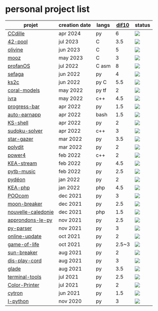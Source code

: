 # personal project list

| projet                                                                           | creation date | langs | [dif10](http://pf4.ddns.net/dif10) | status											|
|---------------------------------------------------------------------------------------|----------|-------|-------|--------------------------------------------------------------------------------|
| [CCdille](https://github.com/elydre/CCdille)											| apr 2024 | py	   | 6     | ![](https://img.shields.io/static/v1?label=&message=in%20progress&color=blue)	|
| [42-pool](https://github.com/elydre/42-pool)                                          | jul 2023 | C     | 3.5   | ![](https://img.shields.io/static/v1?label=&message=finished&color=darkgreen)  |
| [olivine](https://github.com/elydre/profanOS/blob/main/zapps/fatpath/olivine.c)       | jun 2023 | C     | 5     | ![](https://img.shields.io/static/v1?label=&message=finished&color=darkgreen)  |
| [mooz](https://github.com/elydre/mooz)                                                | may 2023 | C     | 3     | ![](https://img.shields.io/static/v1?label=&message=finished&color=darkgreen)  |
| [profanOS](https://github.com/elydre/profanOS)                                        | jul 2022 | C asm | 8     | ![](https://img.shields.io/static/v1?label=&message=in%20progress&color=blue)	|
| [sefaga](https://github.com/elydre/sefaga)                                            | jun 2022 | py    | 4     | ![](https://img.shields.io/static/v1?label=&message=finished&color=darkgreen)  |
| [ks2c](https://github.com/elydre/ks2cpp)                                              | jun 2022 | py C  | 5.5   | ![](https://img.shields.io/static/v1?label=&message=finished&color=darkgreen)  |
| [coral-models](https://github.com/elydre/coral-tflite-models)                         | may 2022 | py tf | 2     | ![](https://img.shields.io/static/v1?label=&message=finished&color=darkgreen)  |
| [ivra](https://github.com/elydre/ivra)                                                | may 2022 | c++   | 4.5   | ![](https://img.shields.io/static/v1?label=&message=finished&color=darkgreen)  |
| [progress-bar](https://github.com/elydre/progress-bar)                                | apr 2022 | py    | 1.5   | ![](https://img.shields.io/static/v1?label=&message=finished&color=darkgreen)  |
| [auto-earnapp](https://github.com/elydre/elydre/blob/main/earnapp/new_earnapp.sh)     | apr 2022 | bash  | 1.5   | ![](https://img.shields.io/static/v1?label=&message=finished&color=darkgreen)  |
| [KS-shell](https://github.com/elydre/KS-shell)                                        | apr 2022 | py    | 2     | ![](https://img.shields.io/static/v1?label=&message=finished&color=darkgreen)  |
| [sudoku-solver](https://github.com/elydre/elydre/blob/main/c%2B%2B/projet/sudoku.cpp) | apr 2022 | c++   | 3     | ![](https://img.shields.io/static/v1?label=&message=finished&color=darkgreen)  |
| [star-gazer](https://github.com/elydre/star-gazer)                                    | mar 2022 | py    | 3.5   | ![](https://img.shields.io/static/v1?label=&message=finished&color=darkgreen)  |
| [polydit](https://github.com/elydre/polydit)                                          | mar 2022 | py    | 2     | ![](https://img.shields.io/static/v1?label=&message=finished&color=darkgreen)  |
| [power4](https://github.com/elydre/power4)                                            | feb 2022 | c++   | 2     | ![](https://img.shields.io/static/v1?label=&message=finished&color=darkgreen)  |
| [KEA-stream](https://github.com/KEA-corp/KEA-stream)                                  | feb 2022 | py    | 4.5   | ![](https://img.shields.io/static/v1?label=&message=finished&color=darkgreen)  |
| [pytb-music](https://github.com/elydre/pytb-music)                                    | feb 2022 | py    | 2.5   | ![](https://img.shields.io/static/v1?label=&message=finished&color=darkgreen)  |
| [pydéon](https://github.com/elydre/elydre/tree/main/pydéon)                           | jan 2022 | py    | 2     | ![](https://img.shields.io/static/v1?label=&message=finished&color=darkgreen)  |
| [KEA-php](https://github.com/KEA-corp/KEA-php)                                        | jan 2022 | php   | 4.5   | ![](https://img.shields.io/static/v1?label=&message=finished&color=darkgreen)  |
| [POOcom](https://github.com/elydre/POOcom)                                            | dec 2021 | py    | 3     | ![](https://img.shields.io/static/v1?label=&message=finished&color=darkgreen)  |
| [moon-breaker](https://github.com/elydre/sun-breaker/tree/main/moon-breaker)          | dec 2021 | py    | 2.5   | ![](https://img.shields.io/static/v1?label=&message=finished&color=darkgreen)  |
| [nouvelle-caledonie](https://github.com/elydre/elydre/tree/main/nouvelle-caledonie)   | dec 2021 | php   | 1.5   | ![](https://img.shields.io/static/v1?label=&message=finished&color=darkgreen)  |
| [approndons-le-py](https://github.com/elydre/approndons-le-python)                    | nov 2021 | py    | 2.5   | ![](https://img.shields.io/static/v1?label=&message=stopped&color=red)         |
| [py-parser](https://github.com/elydre/elydre/tree/main/py-parser)                     | nov 2021 | py    | 3     | ![](https://img.shields.io/static/v1?label=&message=stopped&color=red)         |
| [online-update](https://github.com/elydre/online-update)                              | oct 2021 | py    | 2     | ![](https://img.shields.io/static/v1?label=&message=finished&color=darkgreen)  |
| [game-of-life](https://github.com/passemblage/jeu-de-la-vie)                          | oct 2021 | py    | 2.5~3 | ![](https://img.shields.io/static/v1?label=&message=finished&color=darkgreen)  |
| [sun-breaker](https://github.com/elydre/sun-breaker/tree/main/sun-breaker)            | aug 2021 | py    | 2     | ![](https://img.shields.io/static/v1?label=&message=finished&color=darkgreen)  |
| [dis-play-cord](https://github.com/elydre/elydre/tree/main/projet/display)            | aug 2021 | py    | 3     | ![](https://img.shields.io/static/v1?label=&message=finished&color=darkgreen)  |
| [glade](https://github.com/elydre/glade)                                              | aug 2021 | py    | 3.5   | ![](https://img.shields.io/static/v1?label=&message=finished&color=darkgreen)  |
| [terminal-tools](https://github.com/elydre/terminal-tools)                            | jul 2021 | py    | 2.5   | ![](https://img.shields.io/static/v1?label=&message=stopped&color=red)         |
| [Color-Printer](https://github.com/elydre/Color-Printer)                              | jul 2021 | py    | 2     | ![](https://img.shields.io/static/v1?label=&message=finished&color=darkgreen)  |
| [cytron](https://github.com/elydre/cytron)                                            | jun 2021 | py    | 1.5   | ![](https://img.shields.io/static/v1?label=&message=finished&color=darkgreen)  |
| [I-python](https://github.com/passemblage/I-python-Public)                            | nov 2020 | py    | 3     | ![](https://img.shields.io/static/v1?label=&message=finished&color=darkgreen)  |
